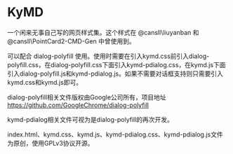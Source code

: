 # KyMD

一个闲来无事自己写的网页样式集。这个样式在 @cansll\liuyanban 和 @cansll\PointCard2-CMD-Gen 中曾使用到。

可以配合 dialog-polyfill 使用。使用时需要在引入kymd.css前引入dialog-polyfill.css，在dialog-polyfill.css下面引入kymd-pdialog.css，在kymd.js下面引入dialog-polyfill.js和kymd-pdialog.js。如果不需要对话框支持则只需要引入kymd.css和kymd.js即可。

dialog-polyfill相关文件版权由Google公司所有，项目地址 https://github.com/GoogleChrome/dialog-polyfill

kymd-pdialog相关文件可视为是dialog-polyfill的再次开发。

index.html、kymd.css、kymd.js、kymd-pdialog.css、kymd-pdialog.js文件为原创，使用GPLv3协议开源。

